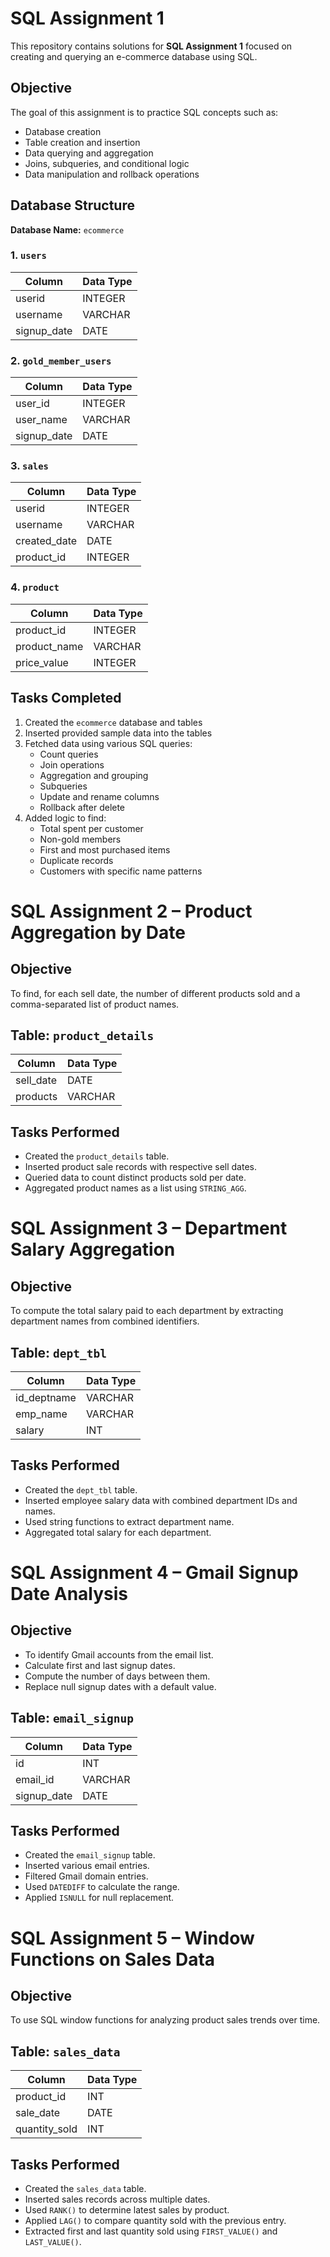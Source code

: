 # SQL Assignment 1
 
This repository contains solutions for **SQL Assignment 1** focused on creating and querying an e-commerce database using SQL.
 
## Objective
 
The goal of this assignment is to practice SQL concepts such as:
 
- Database creation
- Table creation and insertion
- Data querying and aggregation
- Joins, subqueries, and conditional logic
- Data manipulation and rollback operations
 
## Database Structure
 
**Database Name:** `ecommerce`
 
### 1. `users`
| Column        | Data Type |
|---------------|-----------|
| userid        | INTEGER   |
| username      | VARCHAR   |
| signup_date   | DATE      |
 
### 2. `gold_member_users`
| Column        | Data Type |
|---------------|-----------|
| user_id       | INTEGER   |
| user_name     | VARCHAR   |
| signup_date   | DATE      |
 
### 3. `sales`
| Column        | Data Type |
|---------------|-----------|
| userid        | INTEGER   |
| username      | VARCHAR   |
| created_date  | DATE      |
| product_id    | INTEGER   |
 
### 4. `product`
| Column        | Data Type |
|---------------|-----------|
| product_id    | INTEGER   |
| product_name  | VARCHAR   |
| price_value   | INTEGER   |
 
## Tasks Completed
 
1. Created the `ecommerce` database and tables
2. Inserted provided sample data into the tables
3. Fetched data using various SQL queries:
   - Count queries
   - Join operations
   - Aggregation and grouping
   - Subqueries
   - Update and rename columns
   - Rollback after delete
4. Added logic to find:
   - Total spent per customer
   - Non-gold members
   - First and most purchased items
   - Duplicate records
   - Customers with specific name patterns
  
 
# SQL Assignment 2 – Product Aggregation by Date
 
## Objective
To find, for each sell date, the number of different products sold and a comma-separated list of product names.
 
## Table: `product_details`
| Column     | Data Type |
|------------|-----------|
| sell_date  | DATE      |
| products   | VARCHAR   |
 
## Tasks Performed
- Created the `product_details` table.
- Inserted product sale records with respective sell dates.
- Queried data to count distinct products sold per date.
- Aggregated product names as a list using `STRING_AGG`.
 
 
# SQL Assignment 3 – Department Salary Aggregation
 
## Objective
To compute the total salary paid to each department by extracting department names from combined identifiers.
 
## Table: `dept_tbl`
| Column        | Data Type |
|---------------|-----------|
| id_deptname   | VARCHAR   |
| emp_name      | VARCHAR   |
| salary        | INT       |
 
## Tasks Performed
- Created the `dept_tbl` table.
- Inserted employee salary data with combined department IDs and names.
- Used string functions to extract department name.
- Aggregated total salary for each department.
 
 
# SQL Assignment 4 – Gmail Signup Date Analysis
 
## Objective
- To identify Gmail accounts from the email list.
- Calculate first and last signup dates.
- Compute the number of days between them.
- Replace null signup dates with a default value.
 
## Table: `email_signup`
| Column       | Data Type |
|--------------|-----------|
| id           | INT       |
| email_id     | VARCHAR   |
| signup_date  | DATE      |
 
## Tasks Performed
- Created the `email_signup` table.
- Inserted various email entries.
- Filtered Gmail domain entries.
- Used `DATEDIFF` to calculate the range.
- Applied `ISNULL` for null replacement.
 
 
# SQL Assignment 5 – Window Functions on Sales Data
 
## Objective
To use SQL window functions for analyzing product sales trends over time.
 
## Table: `sales_data`
| Column        | Data Type |
|---------------|-----------|
| product_id    | INT       |
| sale_date     | DATE      |
| quantity_sold | INT       |
 
## Tasks Performed
- Created the `sales_data` table.
- Inserted sales records across multiple dates.
- Used `RANK()` to determine latest sales by product.
- Applied `LAG()` to compare quantity sold with the previous entry.
- Extracted first and last quantity sold using `FIRST_VALUE()` and `LAST_VALUE()`.
 
 
 
 
